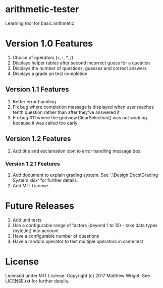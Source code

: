# arithmetic-tester
Learning tool for basic arithmetic

# Version 1.0 Features
1. Choice of operators (+,-, *, /)
2. Displays helper tables after second incorrect guess for a question
3. Displays the number of questions, guesses and correct answers
4. Displays a grade on test completion

## Version 1.1 Features
1. Better error handling
2. Fix bug where completion message is displayed when user reaches tenth question rather than after they've answered it
3. Fix bug #11 where the gridview.ClearSelection() was not working because it was called too early

## Version 1.2 Features
1. Add title and exclamation icon to error handling message box.

### Version 1.2.1 Features
1. Add document to explain grading system. See '.\Design Docs\Grading System.xlsx' for further details.
2. Add MIT License.

# Future Releases
1. Add unit tests
2. Use a configurable range of factors (beyond 1 to 12) - take data types (byte,int) into account
3. Have a configurable number of questions
4. Have a random operator to test multiple operators in same test

# License
Licensed under MIT License. Copyright (c) 2017 Matthew Wright. See LICENSE.txt for further details.